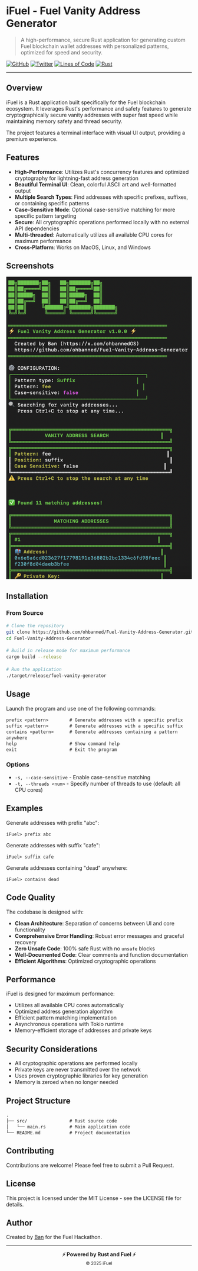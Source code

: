 # iFuel - Fuel Vanity Address Generator

> A high-performance, secure Rust application for generating custom Fuel blockchain wallet addresses with personalized patterns, optimized for speed and security.

[![GitHub](https://img.shields.io/badge/GitHub-Repository-blue?logo=github)](https://github.com/ohbanned/Fuel-Vanity-Address-Generator)
[![Twitter](https://img.shields.io/badge/Twitter-@ohbannedOS-blue?logo=twitter)](https://x.com/ohbannedOS)
[![Lines of Code](https://img.shields.io/badge/Lines%20of%20Code-~730-brightgreen)](#code-quality)
[![Rust](https://img.shields.io/badge/Built%20with-Rust-orange?logo=rust)](https://www.rust-lang.org/)

---

## Overview

iFuel is a Rust application built specifically for the Fuel blockchain ecosystem. It leverages Rust's performance and safety features to generate cryptographically secure vanity addresses with super fast speed while maintaining memory safety and thread security.

The project features a terminal interface with visual UI output, providing a premium experience.

## Features

- **High-Performance**: Utilizes Rust's concurrency features and optimized cryptography for lightning-fast address generation
- **Beautiful Terminal UI**: Clean, colorful ASCII art and well-formatted output
- **Multiple Search Types**: Find addresses with specific prefixes, suffixes, or containing specific patterns
- **Case-Sensitive Mode**: Optional case-sensitive matching for more specific pattern targeting
- **Secure**: All cryptographic operations performed locally with no external API dependencies
- **Multi-threaded**: Automatically utilizes all available CPU cores for maximum performance
- **Cross-Platform**: Works on MacOS, Linux, and Windows

## Screenshots

![Terminal UI Screenshot](screenshots/terminal-ui.png)

## Installation

### From Source

```bash
# Clone the repository
git clone https://github.com/ohbanned/Fuel-Vanity-Address-Generator.git
cd Fuel-Vanity-Address-Generator

# Build in release mode for maximum performance
cargo build --release

# Run the application
./target/release/fuel-vanity-generator
```

## Usage

Launch the program and use one of the following commands:

```
prefix <pattern>        # Generate addresses with a specific prefix
suffix <pattern>        # Generate addresses with a specific suffix
contains <pattern>      # Generate addresses containing a pattern anywhere
help                    # Show command help
exit                    # Exit the program
```

### Options

- `-s, --case-sensitive` - Enable case-sensitive matching
- `-t, --threads <num>` - Specify number of threads to use (default: all CPU cores)

## Examples

Generate addresses with prefix "abc":
```
iFuel> prefix abc
```

Generate addresses with suffix "cafe":
```
iFuel> suffix cafe
```

Generate addresses containing "dead" anywhere:
```
iFuel> contains dead
```

## Code Quality

The codebase is designed with:

- **Clean Architecture**: Separation of concerns between UI and core functionality
- **Comprehensive Error Handling**: Robust error messages and graceful recovery
- **Zero Unsafe Code**: 100% safe Rust with no `unsafe` blocks
- **Well-Documented Code**: Clear comments and function documentation
- **Efficient Algorithms**: Optimized cryptographic operations

## Performance

iFuel is designed for maximum performance:

- Utilizes all available CPU cores automatically
- Optimized address generation algorithm
- Efficient pattern matching implementation
- Asynchronous operations with Tokio runtime
- Memory-efficient storage of addresses and private keys

## Security Considerations

- All cryptographic operations are performed locally
- Private keys are never transmitted over the network
- Uses proven cryptographic libraries for key generation
- Memory is zeroed when no longer needed

## Project Structure

```
.
├── src/                # Rust source code
│   └── main.rs         # Main application code
└── README.md           # Project documentation
```

## Contributing

Contributions are welcome! Please feel free to submit a Pull Request.

## License

This project is licensed under the MIT License - see the LICENSE file for details.

## Author

Created by [Ban](https://x.com/ohbannedOS) for the Fuel Hackathon.

---

<div align="center">
<strong>⚡ Powered by Rust and Fuel ⚡</strong><br>
<small>© 2025 iFuel</small>
</div>
